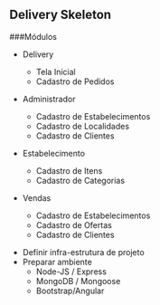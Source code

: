 ## Delivery Skeleton

###Módulos

- Delivery
    + Tela Inicial
    + Cadastro de Pedidos

- Administrador
    + Cadastro de Estabelecimentos
    + Cadastro de Localidades
    + Cadastro de Clientes

- Estabelecimento
    + Cadastro de Itens
    + Cadastro de Categorias

- Vendas
    + Cadastro de Estabelecimentos
    + Cadastro de Ofertas
    + Cadastro de Clientes

+ Definir infra-estrutura de projeto
+ Preparar ambiente
    * Node-JS / Express
    * MongoDB / Mongoose 
    * Bootstrap/Angular
